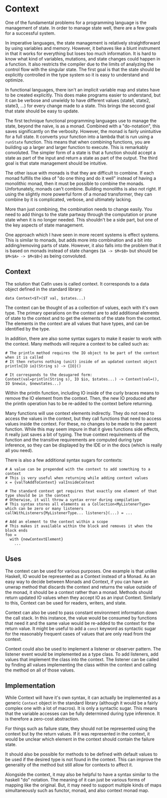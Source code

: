 # Context

One of the fundamental problems for a programming language is the management of state. In order to manage state well, there are a few goals for a successful system.

In imperative languages, the state management is relatively straightforward by using variables and memory. However, it behaves like a blunt instrument in that it works for everything but loses too much information. It is hard to know what kind of variables, mutations, and state changes could happen in a function. It also restricts the compiler due to the limits of analyzing the control flow with the singular state. The first goal is that the state should be explicitly controlled in the type system so it is easy to understand and optimize.

In functional languages, there isn't an implicit variable map and states have to be created explicitly. This does make programs easier to understand, but it can be verbose and unwieldy to have different values (state1, state2, state3, ...) for every change made to a state. This brings the second goal that state should be easy to update.

The first technique functional programming languages use to manage the state, beyond the naive, is as a monad. Combined with a "do-notation", this saves significantly on the verbosity. However, the monad is fairly unintuitive for a full state. It converts your function into a lambda that is run using a `runState` function. This means that when combining functions, you are building up a larger and larger function to execute. This is remarkably convoluted. The simpler form of a state is that a function should accept a state as part of the input and return a state as part of the output. The third goal is that state management should be intuitive.

The other issue with monads is that they are difficult to combine. If each monad fulfills the idea of "do one thing and do it well" instead of having a monolithic monad, then it must be possible to combine the monads. Unfortunately, monads can't combine. Building monoliths is also not right. If using the slightly more powerful form of a monad transformer, they can combine by it is complicated, verbose, and ultimately lacking.

More than just combining, the combination needs to change easily. You need to add things to the state partway through the computation or prune state when it is no longer needed. This shouldn't be a side part, but one of the key aspects of state management.

One approach which I have seen in more recent systems is effect systems. This is similar to monads, but adds more into combination and a bit into adding/removing parts of state. However, it also falls into the problem that it is based on monads instead of state changes (`$A -> $M<$B>` but should be `$M<$A> -> $M<$B>`) as being convoluted.

## Context

The solution that Catln uses is called context. It corresponds to a data object defined in the standard library:

```
data Context<$T>($T val, $states...)
```

The context can be thought of as a collection of values, each with it's own type. The primary operations on the context are to add additional elements of state to the context and to get the elements of the state from the context. The elements in the context are all values that have types, and can be identified by the type.

In addition, there are also some syntax sugars to make it easier to work with the context. Many methods will require a context to be called such as:

```
# The println method requires the IO object to be part of the context when it is called
# It then returns nothing (unit) inside of an updated context object
println{IO io}(String s) -> {IO}()

# It corresponds to the desugared form:
Context(val=println(String s), IO $io, $states...) -> Context(val=(), IO $newio, $newstates...)
```

Within the println function, including IO inside of the curly braces means to remove the IO element from the context. Then, the new IO produced after the println operation has to be re-added to the context before returning.

Many functions will use context elements indirectly. They do not need to access the values in the context, but they call functions that need to access values inside the context. For these, no changes to be made to the parent function. While this may seem impure in that it gives functions side effects, it really just saves a bit of typing. The true context requirements of the function and the transitive requirements are computed during type inference, so they can be displayed by the IDE or in the docs (which is really all you need).

There is also a few additional syntax sugars for contexts:

```
# A value can be prepended with the context to add something to a context
# This is very useful when returning while adding context values
x = {valToAddToContext} valInsideContext

# The standard context get requires that exactly one element of that type should be in the context
# Otherwise, it will throw a syntax error during compilation
# This syntax stores all elements as a Collection<MyListenerType> which can be zero or many listeners
callWithListeners{MyListenerType... listeners}(...) = ...

# Add an element to the context within a scope
# This makes it available within the block and removes it when the block ends
foo =
  with {newContextElement}
    ...
```

## Uses

The context can be used for various purposes. One example is that unlike Haskell, IO would be represented as a Context instead of a Monad. As an easy way to decide between Monads and Context, if you can have an unwrap method that discards the context and returns the value outside of the monad, it should be a context rather than a monad. Methods should return updated IO values when they accept IO as an input Context. Similarly to this, Context can be used for readers, writers, and state.

Context can also be used to pass constant environment information down the call stack. In this instance, the value would be consumed by functions that need it and the same value would be re-added to the context for the return value. It might be useful to add a `const` keyword as syntactic sugar for the reasonably frequent cases of values that are only read from the context.

Context could also be used to implement a listener or observer pattern. The listener event would be implemented as a type class. To add listeners, add values that implement the class into the context. The listener can be called by finding all values implementing the class within the context and calling the method on all of those values.

## Implementation

While Context will have it's own syntax, it can actually be implemented as a generic `Context` object in the standard library (although it would be a fairly complex one with a lot of macros). It is only a syntactic sugar. This means that the variable accesses can be fully determined during type inference. It is therefore a zero-cost abstraction.

For things such as failure state, they should not be represented using the context but by the return values. If it was represented in the context, it would be unclear which element in the context should contain the failure state.

It should also be possible for methods to be defined with default values to be used if the desired type is not found in the context. This can improve the generality of the method but still allow for contexts to affect it.

Alongside the context, it may also be helpful to have a syntax similar to the haskell "do" notation. The meaning of it can just be various forms of mapping like the original. But, it may need to support multiple kinds of maps simultaneously such as functor, monad, and also context monad map.
